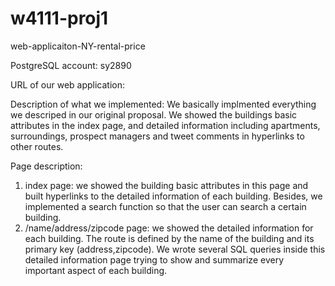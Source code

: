 # w4111-proj1
web-applicaiton-NY-rental-price

PostgreSQL account: sy2890

URL of our web application:

Description of what we implemented: We basically implmented everything we descriped in our original proposal. We showed the buildings basic attributes in the index page, and detailed information including apartments, surroundings, prospect managers and tweet comments in hyperlinks to other routes.

Page description:
1. index page: we showed the building basic attributes in this page and built hyperlinks to the detailed information of each building. Besides, we implemented a search function so that the user can search a certain building.
2. /name/address/zipcode page: we showed the detailed information for each building. The route is defined by the name of the building and its primary key (address,zipcode). We wrote several SQL queries inside this detailed information page trying to show and summarize every important aspect of each building.
